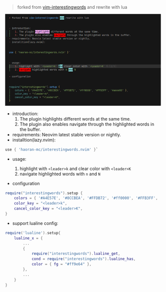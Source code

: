 > forked from [vim-interestingwords](https://github.com/lfv89/vim-interestingwords) and rewrite with lua

![example.png](./240427-183028.png)

- introduction:
    1. The plugin highlights different words at the same time.
    2. The plugin also enables navigate through the highlighted words in the buffer.
- requirements: Neovim latest stable version or nightly.
- installtion(lazy.nvim):

```lua
use { 'haoran-mc/interestingwords.nvim' }`
```

- usage:
    1. highlight with `<leader>k` and clear color with `<leader>K`
    2. navigate highlighted words with `n` and `N`

- configuration

``` lua
require("interestingwords").setup {
    colors = { '#A4E57E', '#8CCBEA', '#FFDB72', '#ff0000', '#FFB3FF', '#aeee00' },
    color_key = "<leader>k",
    cancel_color_key = "<leader>K",
}
```

- support lualine config:

``` lua
require('lualine').setup{
    lualine_x = {
        ...
        {
            require("interestingwords").lualine_get,
            cond = require("interestingwords").lualine_has,
            color = { fg = "#ff9e64" },
        },
        ...
    }
}
```
